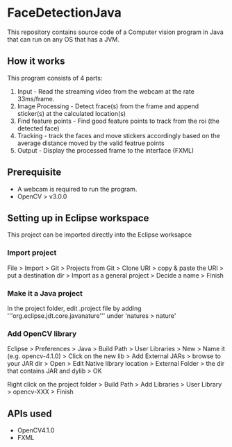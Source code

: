 # FaceDetectionJava

This repository contains source code of a Computer vision program in Java that can run on any OS that has a JVM.

## How it works
This program consists of 4 parts:
  1. Input - Read the streaming video from the webcam at the rate 33ms/frame.
  2. Image Processing - Detect frace(s) from the frame and append sticker(s) at the calculated location(s)
  3. Find feature points - Find good feature points to track from the roi (the detected face)
  4. Tracking - track the faces and move stickers accordingly based on the average distance moved by the valid featrue points
  5. Output - Display the processed frame to the interface (FXML)


## Prerequisite
* A webcam is required to run the program.
* OpenCV > v3.0.0

## Setting up in Eclipse workspace
This project can be imported directly into the Eclipse worksapce

### Import project
File > Import > Git > Projects from Git > Clone URI > copy & paste the URI > put a destination dir > Import as a general project > Decide a name > Finish

### Make it a Java project
In the project folder, edit .project file by adding '''org.eclipse.jdt.core.javanature''' under 'natures > nature'

### Add OpenCV library
Eclipse > Preferences > Java > Build Path > User Libraries > New > Name it (e.g. opencv-4.1.0) > Click on the new lib > Add External JARs > browse to your JAR dir > Open > Edit Native library location > External Folder > the dir that contains JAR and dylib > OK

Right click on the project folder > Build Path > Add Libraries > User Library > opencv-XXX > Finish

  
## APIs used
* OpenCV4.1.0
* FXML
